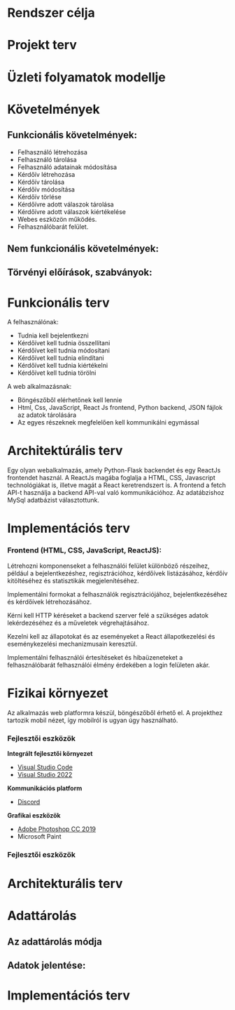 # Rendszer célja

# Projekt terv

# Üzleti folyamatok modellje

# Követelmények

## Funkcionális követelmények:
- Felhasználó létrehozása 
- Felhasználó tárolása
- Felhasználó adatainak módosítása
- Kérdőív létrehozása
- Kérdőív tárolása
- Kérdőív módosítása
- Kérdőív törlése
- Kérdőívre adott válaszok tárolása
- Kérdőívre adott válaszok kiértékelése
- Webes eszközön működés.
- Felhasználóbarát felület.

## Nem funkcionális követelmények:

## Törvényi előírások, szabványok:

# Funkcionális terv
A felhasználónak:

- Tudnia kell bejelentkezni
- Kérdőívet kell tudnia összellítani
- Kérdőívet kell tudnia módosítani
- Kérdőívet kell tudnia elindítani
- Kérdőívet kell tudnia kiértékelni
- Kérdőívet kell tudnia törölni


A web alkalmazásnak:

- Böngészőből elérhetőnek kell lennie
- Html, Css, JavaScript, React Js frontend, Python backend, JSON fájlok az adatok tárolására
- Az egyes részeknek megfelelően kell kommunikálni egymással

# Architektúrális terv

Egy olyan webalkalmazás, amely Python-Flask backendet és egy ReactJs frontendet használ. A ReactJs magába foglalja a HTML, CSS, Javascript technológiákat is, illetve magát a React keretrendszert is. A frontend a fetch API-t használja a backend API-val való kommunikációhoz. Az adatábzishoz MySql adatbázist választottunk.

# Implementációs terv
### Frontend (HTML, CSS, JavaScript, ReactJS):

Létrehozni komponenseket a felhasználói felület különböző részeihez, például a bejelentkezéshez, regisztrációhoz, kérdőívek listázásához, kérdőív kitöltéséhez és statisztikák megjelenítéséhez.

Implementálni formokat a felhasználók regisztrációjához, bejelentkezéséhez és kérdőívek létrehozásához.

Kérni kell HTTP kéréseket a backend szerver felé a szükséges adatok lekérdezéséhez és a műveletek végrehajtásához.

Kezelni kell az állapotokat és az eseményeket a React állapotkezelési és eseménykezelési mechanizmusain keresztül.

Implementálni felhasználói értesítéseket és hibaüzeneteket a felhasználóbarát felhasználói élmény érdekében a login felületen akár.

# Fizikai környezet
Az alkalmazás web platformra készül, böngészőből érhető el. A projekthez tartozik mobil nézet, így mobilról is ugyan úgy használható.

### Fejlesztői eszközök
**Integrált fejlesztői környezet**
- [Visual Studio Code](https://code.visualstudio.com/)
- [Visual Studio 2022](https://visualstudio.microsoft.com/vs/)

**Kommunikációs platform**
- [Discord](https://discord.com/)

**Grafikai eszközök**
- [Adobe Photoshop CC 2019](https://www.adobe.com/products/photoshop.html)
- Microsoft Paint


### Fejlesztői eszközök

# Architekturális terv

# Adattárolás

## Az adattárolás módja

## Adatok jelentése:

# Implementációs terv
